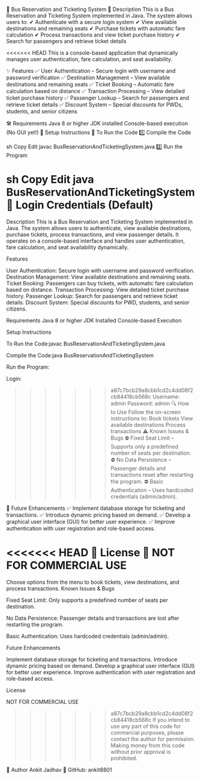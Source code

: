 🚌 Bus Reservation and Ticketing System
📌 Description
This is a Bus Reservation and Ticketing System implemented in Java.
The system allows users to:
✔ Authenticate with a secure login system
✔ View available destinations and remaining seats
✔ Purchase tickets with automatic fare calculation
✔ Process transactions and view ticket purchase history
✔ Search for passengers and retrieve ticket details

<<<<<<< HEAD
This is a console-based application that dynamically manages user authentication, fare calculation, and seat availability.

✨ Features
✅ User Authentication – Secure login with username and password verification
✅ Destination Management – View available destinations and remaining seats
✅ Ticket Booking – Automatic fare calculation based on distance
✅ Transaction Processing – View detailed ticket purchase history
✅ Passenger Lookup – Search for passengers and retrieve ticket details
✅ Discount System – Special discounts for PWDs, students, and senior citizens

🛠 Requirements
Java 8 or higher JDK installed
Console-based execution (No GUI yet!)
🚀 Setup Instructions
🔹 To Run the Code
1️⃣ Compile the Code

sh
Copy
Edit
javac BusReservationAndTicketingSystem.java
2️⃣ Run the Program

sh
Copy
Edit
java BusReservationAndTicketingSystem
🎯 Login Credentials (Default)
=======
Description
This is a Bus Reservation and Ticketing System implemented in Java. The system allows users to authenticate, view available destinations, purchase tickets, process transactions, and view passenger details. It operates on a console-based interface and handles user authentication, fare calculation, and seat availability dynamically.

Features

User Authentication: Secure login with username and password verification.
Destination Management: View available destinations and remaining seats.
Ticket Booking: Passengers can buy tickets, with automatic fare calculation based on distance.
Transaction Processing: View detailed ticket purchase history.
Passenger Lookup: Search for passengers and retrieve ticket details.
Discount System: Special discounts for PWD, students, and senior citizens.

Requirements
Java 8 or higher
JDK Installed
Console-based Execution

Setup Instructions

To Run the Code:javac BusReservationAndTicketingSystem.java

Compile the Code:java BusReservationAndTicketingSystem

Run the Program:

Login:
>>>>>>> a87c7bcb29a8cbb1cd2c4dd08f2cb84418cb568c
Username: admin
Password: admin
🔍 How to Use
Follow the on-screen instructions to:
Book tickets
View available destinations
Process transactions
⚠ Known Issues & Bugs
⛔ Fixed Seat Limit – Supports only a predefined number of seats per destination.
⛔ No Data Persistence – Passenger details and transactions reset after restarting the program.
⛔ Basic Authentication – Uses hardcoded credentials (admin/admin).

🔮 Future Enhancements
✅ Implement database storage for ticketing and transactions.
✅ Introduce dynamic pricing based on demand.
✅ Develop a graphical user interface (GUI) for better user experience.
✅ Improve authentication with user registration and role-based access.

<<<<<<< HEAD
📜 License
🔴 NOT FOR COMMERCIAL USE
=======
Choose options from the menu to book tickets, view destinations, and process transactions.
Known Issues & Bugs

Fixed Seat Limit: Only supports a predefined number of seats per destination.

No Data Persistence: Passenger details and transactions are lost after restarting the program.

Basic Authentication: Uses hardcoded credentials (admin/admin).

Future Enhancements

Implement database storage for ticketing and transactions.
Introduce dynamic pricing based on demand.
Develop a graphical user interface (GUI) for better user experience.
Improve authentication with user registration and role-based access.

License

NOT FOR COMMERCIAL USE
>>>>>>> a87c7bcb29a8cbb1cd2c4dd08f2cb84418cb568c
If you intend to use any part of this code for commercial purposes, please contact the author for permission. Making money from this code without prior approval is prohibited.

👤 Author
Ankit Jadhav
🔗 GitHub: ankit8801